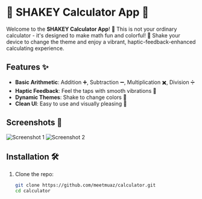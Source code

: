 # 🧮 SHAKEY Calculator App 📱

Welcome to the **SHAKEY Calculator App**! 🎉 This is not your ordinary calculator - it's designed to make math fun and colorful! 🌈 Shake your device to change the theme and enjoy a vibrant, haptic-feedback-enhanced calculating experience. 

## Features ✨
- **Basic Arithmetic**: Addition ➕, Subtraction ➖, Multiplication ✖️, Division ➗
- **Haptic Feedback**: Feel the taps with smooth vibrations 🤖
- **Dynamic Themes**: Shake to change colors 🎨
- **Clean UI**: Easy to use and visually pleasing 👀

## Screenshots 📸
![Screenshot 1](path/to/screenshot1.png)
![Screenshot 2](path/to/screenshot2.png)

## Installation 🛠️
1. Clone the repo:
   ```sh
   git clone https://github.com/meetmuaz/calculator.git
   cd calculator
